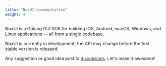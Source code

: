 ```yaml
---
title: "NuxUI documentation"
weight: 4
---
```



NuxUI is a Golang GUI SDK for building IOS, Android, macOS, Windows, and Linux applications — all from a single codebase.

NuxUI is currently in development; the API may change before the first stable version is released.

Any suggestion or good idea post to [discussions](https://github.com/nuxui/nuxui/discussions). Let's make it awesome!
